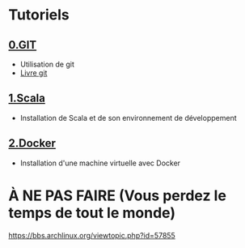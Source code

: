 # Tutoriels

## [0.GIT](0.GIT)  
  * Utilisation de git
  * [Livre git](https://git-scm.com/book/fr/v2)

## [1.Scala](1.Scala)  
  * Installation de Scala et de son environnement de développement  
  
## [2.Docker](2.Docker)  
  * Installation d'une machine virtuelle avec Docker


# À NE PAS FAIRE (Vous perdez le temps de tout le monde)

https://bbs.archlinux.org/viewtopic.php?id=57855
